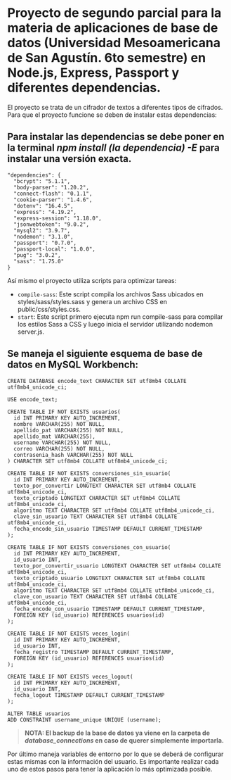 # Proyecto de segundo parcial para la materia de aplicaciones de base de datos (Universidad Mesoamericana de San Agustín. 6to semestre) en Node.js, Express, Passport y diferentes dependencias.
El proyecto se trata de un cifrador de textos a diferentes tipos de cifrados. Para que el proyecto funcione se deben de instalar estas dependencias:
## **Para instalar las dependencias se debe poner en la terminal _npm install (la dependencia) -E_ para instalar una versión exacta.**
```
"dependencies": {
  "bcrypt": "5.1.1",
  "body-parser": "1.20.2",
  "connect-flash": "0.1.1",
  "cookie-parser": "1.4.6",
  "dotenv": "16.4.5",
  "express": "4.19.2",
  "express-session": "1.18.0",
  "jsonwebtoken": "9.0.2",
  "mysql2": "3.9.7",
  "nodemon": "3.1.0",
  "passport": "0.7.0",
  "passport-local": "1.0.0",
  "pug": "3.0.2",
  "sass": "1.75.0"
}
```
Así mismo el proyecto utiliza scripts para optimizar tareas:
+ `compile-sass`: Este script compila los archivos Sass ubicados en styles/sass/styles.sass y genera un archivo CSS en public/css/styles.css.
+ `start`: Este script primero ejecuta npm run compile-sass para compilar los estilos Sass a CSS y luego inicia el servidor utilizando nodemon server.js.
## Se maneja el siguiente esquema de base de datos en MySQL Workbench:
```
CREATE DATABASE encode_text CHARACTER SET utf8mb4 COLLATE utf8mb4_unicode_ci;

USE encode_text;

CREATE TABLE IF NOT EXISTS usuarios(
  id INT PRIMARY KEY AUTO_INCREMENT, 
  nombre VARCHAR(255) NOT NULL,
  apellido_pat VARCHAR(255) NOT NULL,
  apellido_mat VARCHAR(255),
  username VARCHAR(255) NOT NULL,
  correo VARCHAR(255) NOT NULL,
  contrasenia_hash VARCHAR(255) NOT NULL
) CHARACTER SET utf8mb4 COLLATE utf8mb4_unicode_ci;

CREATE TABLE IF NOT EXISTS conversiones_sin_usuario(
  id INT PRIMARY KEY AUTO_INCREMENT,
  texto_por_convertir LONGTEXT CHARACTER SET utf8mb4 COLLATE utf8mb4_unicode_ci,
  texto_criptado LONGTEXT CHARACTER SET utf8mb4 COLLATE utf8mb4_unicode_ci,
  algoritmo TEXT CHARACTER SET utf8mb4 COLLATE utf8mb4_unicode_ci,
  clave_sin_usuario TEXT CHARACTER SET utf8mb4 COLLATE utf8mb4_unicode_ci,
  fecha_encode_sin_usuario TIMESTAMP DEFAULT CURRENT_TIMESTAMP
);

CREATE TABLE IF NOT EXISTS conversiones_con_usuario(
  id INT PRIMARY KEY AUTO_INCREMENT,
  id_usuario INT, 
  texto_por_convertir_usuario LONGTEXT CHARACTER SET utf8mb4 COLLATE utf8mb4_unicode_ci,
  texto_criptado_usuario LONGTEXT CHARACTER SET utf8mb4 COLLATE utf8mb4_unicode_ci,
  algoritmo TEXT CHARACTER SET utf8mb4 COLLATE utf8mb4_unicode_ci,
  clave_con_usuario TEXT CHARACTER SET utf8mb4 COLLATE utf8mb4_unicode_ci,
  fecha_encode_con_usuario TIMESTAMP DEFAULT CURRENT_TIMESTAMP,
  FOREIGN KEY (id_usuario) REFERENCES usuarios(id)
);

CREATE TABLE IF NOT EXISTS veces_login(
  id INT PRIMARY KEY AUTO_INCREMENT,
  id_usuario INT, 
  fecha_registro TIMESTAMP DEFAULT CURRENT_TIMESTAMP,
  FOREIGN KEY (id_usuario) REFERENCES usuarios(id)
);

CREATE TABLE IF NOT EXISTS veces_logout(
  id INT PRIMARY KEY AUTO_INCREMENT,
  id_usuario INT,
  fecha_logout TIMESTAMP DEFAULT CURRENT_TIMESTAMP
);

ALTER TABLE usuarios
ADD CONSTRAINT username_unique UNIQUE (username);
```
> **NOTA: El backup de la base de datos ya viene en la carpeta de _database_connections_ en caso de querer simplemente importarla.**

Por último maneja variables de entorno por lo que se deberá de configurar estas mismas con la información del usuario. Es importante realizar cada uno de estos pasos para tener la aplicación lo más optimizada posible.
